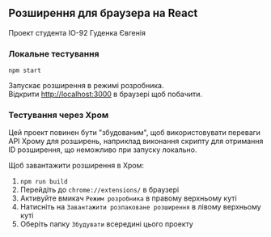 ## Розширення для браузера на React

Проект студента ІО-92 Гуденка Євгенія


### Локальне тестування

`npm start`

Запускає розширення в режимі розробника.<br>
Відкрити [http://localhost:3000](http://localhost:3000) в браузері щоб побачити.

### Тестування через Хром

Цей проект повинен бути "збудованим", щоб використовувати переваги API Хрому для розширень, наприклад виконання скрипту для отримання ID розширення, що неможливо при запуску локально.

Щоб завантажити розширення в Хром:

1. `npm run build` <br>
2. Перейдіть до `chrome://extensions/` в браузері <br>
3. Активуйте вмикач `Режим розробника` в правому верхньому куті <br>
4. Натисніть на `Завантажити розпаковане розширення` в лівому верхньому куті <br>
5. Оберіть папку `Збудувати` всередині цього проекту <br>


